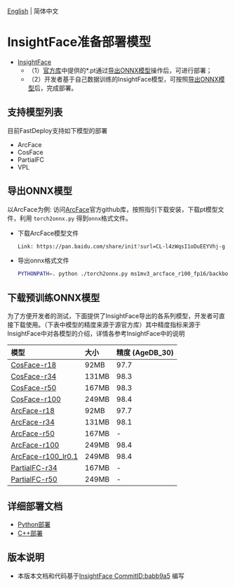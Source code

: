 [English](README.md) | 简体中文
# InsightFace准备部署模型

- [InsightFace](https://github.com/deepinsight/insightface/commit/babb9a5)
  - （1）[官方库](https://github.com/deepinsight/insightface/)中提供的*.pt通过[导出ONNX模型](#导出ONNX模型)操作后，可进行部署；
  - （2）开发者基于自己数据训练的InsightFace模型，可按照[导出ONNX模型](#%E5%AF%BC%E5%87%BAONNX%E6%A8%A1%E5%9E%8B)后，完成部署。


## 支持模型列表
目前FastDeploy支持如下模型的部署
- ArcFace
- CosFace
- PartialFC
- VPL


## 导出ONNX模型
以ArcFace为例:
访问[ArcFace](https://github.com/deepinsight/insightface/tree/master/recognition/arcface_torch)官方github库，按照指引下载安装，下载pt模型文件，利用 `torch2onnx.py` 得到`onnx`格式文件。

* 下载ArcFace模型文件
  ```bash
  Link: https://pan.baidu.com/share/init?surl=CL-l4zWqsI1oDuEEYVhj-g code: e8pw  
  ```

* 导出onnx格式文件
  ```bash
  PYTHONPATH=. python ./torch2onnx.py ms1mv3_arcface_r100_fp16/backbone.pth --output ms1mv3_arcface_r100.onnx --network r100 --simplify 1
  ```

## 下载预训练ONNX模型

为了方便开发者的测试，下面提供了InsightFace导出的各系列模型，开发者可直接下载使用。（下表中模型的精度来源于源官方库）其中精度指标来源于InsightFace中对各模型的介绍，详情各参考InsightFace中的说明

| 模型                                                                                         | 大小    | 精度 (AgeDB_30) |
|:-------------------------------------------------------------------------------------------|:------|:--------------|
| [CosFace-r18](https://bj.bcebos.com/paddlehub/fastdeploy/glint360k_cosface_r18.onnx)       | 92MB  | 97.7          |
| [CosFace-r34](https://bj.bcebos.com/paddlehub/fastdeploy/glint360k_cosface_r34.onnx)       | 131MB | 98.3          |
| [CosFace-r50](https://bj.bcebos.com/paddlehub/fastdeploy/glint360k_cosface_r50.onnx)       | 167MB | 98.3          |
| [CosFace-r100](https://bj.bcebos.com/paddlehub/fastdeploy/glint360k_cosface_r100.onnx)     | 249MB | 98.4          |
| [ArcFace-r18](https://bj.bcebos.com/paddlehub/fastdeploy/ms1mv3_arcface_r18.onnx)          | 92MB  | 97.7          |
| [ArcFace-r34](https://bj.bcebos.com/paddlehub/fastdeploy/ms1mv3_arcface_r34.onnx)          | 131MB | 98.1          |
| [ArcFace-r50](https://bj.bcebos.com/paddlehub/fastdeploy/ms1mv3_arcface_r50.onnx)          | 167MB | -             |
| [ArcFace-r100](https://bj.bcebos.com/paddlehub/fastdeploy/ms1mv3_arcface_r100.onnx)        | 249MB | 98.4          |
| [ArcFace-r100_lr0.1](https://bj.bcebos.com/paddlehub/fastdeploy/ms1mv3_r100_lr01.onnx)     | 249MB | 98.4          |
| [PartialFC-r34](https://bj.bcebos.com/paddlehub/fastdeploy/partial_fc_glint360k_r50.onnx)  | 167MB | -             |
| [PartialFC-r50](https://bj.bcebos.com/paddlehub/fastdeploy/partial_fc_glint360k_r100.onnx) | 249MB | -             |




## 详细部署文档

- [Python部署](python)
- [C++部署](cpp)


## 版本说明

- 本版本文档和代码基于[InsightFace CommitID:babb9a5](https://github.com/deepinsight/insightface/commit/babb9a5) 编写
